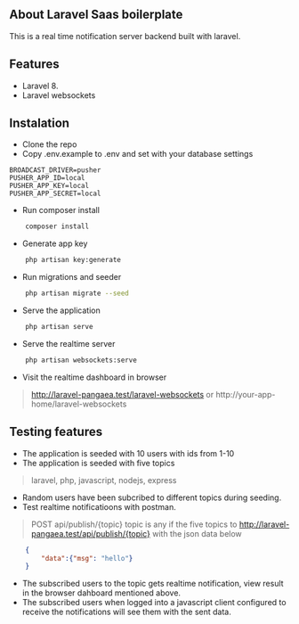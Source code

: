 ## About Laravel Saas boilerplate

This is a real time notification server backend built with laravel.

## Features 

- Laravel 8.
- Laravel websockets 


## Instalation

- Clone the repo
- Copy .env.example to .env and set with your database settings
```
BROADCAST_DRIVER=pusher
PUSHER_APP_ID=local
PUSHER_APP_KEY=local
PUSHER_APP_SECRET=local
```
- Run composer install
```bash
    composer install
```
- Generate app key
```bash
    php artisan key:generate
```
- Run migrations and seeder
```bash
    php artisan migrate --seed
```
- Serve the application
```bash
    php artisan serve
```
- Serve the realtime server
```bash
    php artisan websockets:serve
```
- Visit the realtime dashboard in browser
> http://laravel-pangaea.test/laravel-websockets or http://your-app-home/laravel-websockets


## Testing features
- The application is seeded with 10 users with ids from 1-10
- The application is seeded with five topics
> laravel, php, javascript, nodejs, express
- Random users have been subcribed to different topics during seeding.
- Test realtime notificatioons with postman.
> POST api/publish/{topic} topic is any if the five topics to http://laravel-pangaea.test/api/publish/{topic} with the json data below
```json
    {
		"data":{"msg": "hello"}
	}
```
- The subscribed users to the topic gets realtime notification, view result in the browser dahboard mentioned above.
- The subscribed users when logged into a javascript client configured to receive the notifications will see them with the sent data.
